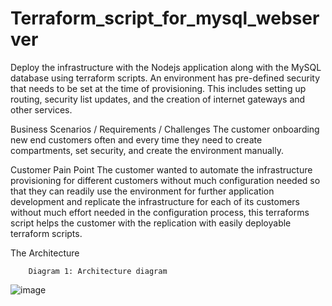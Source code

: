 # Terraform_script_for_mysql_webserver
Deploy the infrastructure with the Nodejs application along with the MySQL database using terraform scripts. An environment has pre-defined security that needs to be set at the time of provisioning. This includes setting up routing, security list updates, and the creation of internet gateways and other services. 

Business Scenarios / Requirements / Challenges
The customer onboarding new end customers often and every time they need to create compartments, set security, and create the environment manually.

Customer Pain Point
The customer wanted to automate the infrastructure provisioning for different customers without much configuration needed so that they can readily use the environment for further application development and replicate the infrastructure for each of its customers without much effort needed in the configuration process, this terraforms script helps the customer with the replication with easily deployable terraform scripts.

The Architecture 
 
		Diagram 1: Architecture diagram
![image](https://user-images.githubusercontent.com/26675416/170830977-2043365a-1ea2-4634-91f1-93b4b55b140c.png)
